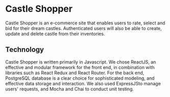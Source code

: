 # Castle Shopper

Castle Shopper is an e-commerce site that enables users to rate, select and bid for their dream castles. Authenticated users will also be able to create, update and delete castle from their inventories. 

## Technology

Castle Shopper is written primarily in Javascript. We chose ReactJS, an effective and modular framework for the front end, in combination with libraries such as React Redux and React Router. For the back end, PostgreSQL database is a clear choice for sophisticated modeling, and effective data storage and interaction. We also used ExpressJSto manage users' requests, and Mocha and Chai to conduct unit testing. 








